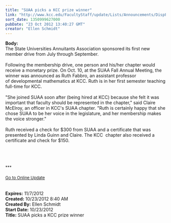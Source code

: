 ```yaml
---
title: "SUAA picks a KCC prize winner"
link: "http://www.kcc.edu/FacultyStaff/update/Lists/Announcements/DispForm.aspx?ID=861"
sort_date: 1350999627000
pubDate: "23 Oct 2012 13:40:27 GMT"
creator: "Ellen Schmidt"
---
```


<div><b>Body:</b> <div class="ExternalClass68A0DA54E2A747B29155CB7F6DECAB4A">
<div>The State Universities Annuitants Association sponsored its first new member drive from July through September.</div>
<div> </div>
<div>Following the membership drive, one person and his/her chapter would receive a monetary prize. On Oct. 10, at the SUAA Fall Annual Meeting, the winner was announced as Ruth Fabbro, an assistant professor of developmental mathematics at KCC. Ruth is in her first semester teaching full-time for KCC.</div>
<div> </div>
<div>&quot;She joined SUAA soon after (being hired at KCC) because she felt it was important that faculty should be represented in the chapter,&quot; said Claire McElroy, an officer in KCC's SUAA chapter. &quot;Ruth is certainly happy that she chose SUAA to be her voice in the legislature, and her membership makes the voice stronger.&quot;</div>
<div> </div>
<div>Ruth received a check for $300 from SUAA and a certificate that was presented by Linda Guinn and Claire. The KCC  chapter also received a certificate and check for $150.</div>
<div> </div>
<div> </div>
<div>
<div>
<div>
<div> </div>
<div> </div>
<div>
<div><font size="2">***</font></div>
<div><font size="2"></font> </div>
<div><font size="2"><a href="/FacultyStaff/update/Pages/dailyupdate.aspx">Go to Online Update</a> 
<div> </div></font></div></div></div></div></div>
<div> </div></div></div>
<div><b>Expires:</b> 11/7/2012</div>
<div><b>Created:</b> 10/23/2012 8:40 AM</div>
<div><b>Created By:</b> Ellen Schmidt</div>
<div><b>Start Date:</b> 10/23/2012</div>
<div><b>Title:</b> SUAA picks a KCC prize winner</div>
